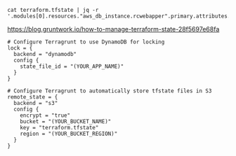 
```
cat terraform.tfstate | jq -r '.modules[0].resources."aws_db_instance.rcwebapper".primary.attributes.endpoint'
```

https://blog.gruntwork.io/how-to-manage-terraform-state-28f5697e68fa

```
# Configure Terragrunt to use DynamoDB for locking
lock = {
  backend = "dynamodb"
  config {
    state_file_id = "(YOUR_APP_NAME)"
  }
}

# Configure Terragrunt to automatically store tfstate files in S3
remote_state = {
  backend = "s3"
  config {
    encrypt = "true"
    bucket = "(YOUR_BUCKET_NAME)"
    key = "terraform.tfstate"
    region = "(YOUR_BUCKET_REGION)"
  }
}
```
